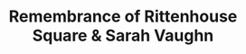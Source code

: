 ---
pid: WS121
title: Remembrance of Rittenhouse Square & Sarah Vaughn
location_transcription: Rittenhouse Sq, beneath magnolia trees
zipcode: '19147'
outside_phl: 
neighborhood: Queen Village,Bella Vista,Pennsport,Italian Market
age: '26'
age_range: 20-29
instagram: 
image_file_name: WS_121.jpg
proposal_transcription: |-
  INSPIRED BY ADRIAN SANFORD POEM

  magnolia bloom sculpture of poem text and small bio of Adrian Sanford
  LGBTQIA

  Remembrances of Rittenhouse Square
  ONE 13, 8 (August 1965)

  black Sarah Millel
  and we of lesser divinity paid homage to her
  with our pansy smiles
  we breathed magnolia air
  dreamy other visions through the velvet of our mascara lashes
  and blessed ourselves with water from the shallow pond, and kissed each handsome boy as he passed by...
topic: Culture,History,LGBTQ+,Neighborhoods,Philadelphia
topic_summary: 0, 0, 0, 0, 0
type: Sculpture Statue
keywords_other: Adrian Stanford, Poetry, Magnolia, Rittenhouse Square, Drag Queen
credit: Caroline Burkholder
image_labels: 
twitter: 
facebook: 
permalink: "/monuments/ws121/"
layout: item-page
---